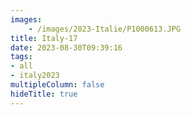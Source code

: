 ```yaml
---
images:
    - /images/2023-Italie/P1000613.JPG
title: Italy-17
date: 2023-08-30T09:39:16
tags:
- all
- italy2023
multipleColumn: false
hideTitle: true
---
```


